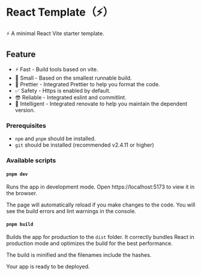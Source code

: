 # React Template（⚡️）

⚡️ A minimal React Vite starter template.

## Feature

- ⚡️ Fast - Build tools based on vite.
- 👻 Small - Based on the smallest runnable build.
- 💄 Prettier - Integrated Prettier to help you format the code.
- ✅ Safety - Https is enabled by default.
- 😎 Reliable - Integrated eslint and commitlint.
- 🤖 Intelligent - Integrated renovate to help you maintain the dependent version.

### Prerequisites

- `npm` and `pnpm` should be installed.
- `git` should be installed (recommended v2.4.11 or higher)

### Available scripts

#### `pnpm dev`

Runs the app in development mode.
Open https://localhost:5173 to view it in the browser.

The page will automatically reload if you make changes to the code.
You will see the build errors and lint warnings in the console.

#### `pnpm build`

Builds the app for production to the `dist` folder.
It correctly bundles React in production mode and optimizes the build for the best performance.

The build is minified and the filenames include the hashes.

Your app is ready to be deployed.
